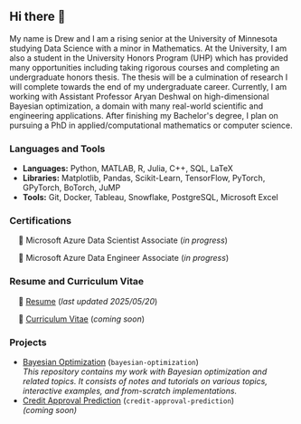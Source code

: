 ## Hi there 👋

My name is Drew and I am a rising senior at the University of Minnesota studying
Data Science with a minor in Mathematics. At the University, I am also a student
in the University Honors Program (UHP) which has provided many opportunities
including taking rigorous courses and completing an undergraduate honors thesis.
The thesis will be a culmination of research I will complete towards the end of
my undergraduate career. Currently, I am working with Assistant Professor Aryan
Deshwal on high-dimensional Bayesian optimization, a domain with many real-world
scientific and engineering applications. After finishing my Bachelor's degree, I
plan on pursuing a PhD in applied/computational mathematics or computer science.

### Languages and Tools
 * **Languages:** Python, MATLAB, R, Julia, C++, SQL, LaTeX
 * **Libraries:** Matplotlib, Pandas, Scikit-Learn, TensorFlow, PyTorch,
   GPyTorch, BoTorch, JuMP
 * **Tools:** Git, Docker, Tableau, Snowflake, PostgreSQL, Microsoft Excel


### Certifications
&nbsp;&nbsp;&nbsp;&nbsp;🏅 Microsoft Azure Data Scientist Associate (_in progress_)

&nbsp;&nbsp;&nbsp;&nbsp;🏅 Microsoft Azure Data Engineer Associate (_in progress_)


### Resume and Curriculum Vitae
&nbsp;&nbsp;&nbsp;&nbsp;📑 [Resume](docs/resume.pdf) (_last updated 2025/05/20_)

&nbsp;&nbsp;&nbsp;&nbsp;📑 [Curriculum Vitae](docs/cv.pdf) (_coming soon_)


### Projects
 * [Bayesian Optimization](https://github.com/drewgjerstad/bayesian-optimization)
   (`bayesian-optimization`)  
   _This repository contains my work with Bayesian optimization and related_
   _topics. It consists of notes and tutorials on various topics, interactive_
   _examples, and from-scratch implementations._
 * [Credit Approval Prediction](https://github.com/drewgjerstad/credit-approval-prediction)
   (`credit-approval-prediction`)  
   _(coming soon)_

<!--
Documentation for "Writing for GitHub Docs" available at [https://docs.github.com/en/contributing/writing-for-github-docs/using-markdown-and-liquid-in-github-docs].
-->
